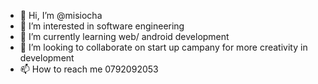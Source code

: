- 👋 Hi, I’m @misiocha
- 👀 I’m interested in software engineering 
- 🌱 I’m currently learning web/ android development 
- 💞️ I’m looking to collaborate on start up campany for more creativity in development 
- 📫 How to reach me 0792092053

<!---
misiocha is a ✨ special ✨ repository because its `README.md` (this file) appears on your GitHub profile.
You can click the Preview link to take a look at your changes.
--->
